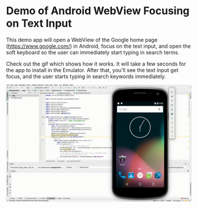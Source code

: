 # Demo of Android WebView Focusing on Text Input

This demo app will open a WebView of the Google home page (https://www.google.com/) in Android, focus on the text input, and open the soft keyboard so the user can immediately start typing in search terms.

Check out the gif which shows how it works. It will take a few seconds for the app to install in the Emulator. After that, you'll see the text input get focus, and the user starts typing in search keywords immediately.

![text input gets focus](https://github.com/fullStackOasis/android-webview-textinput/raw/master/demo.gif)
